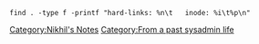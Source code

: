     find . -type f -printf "hard-links: %n\t   inode: %i\t%p\n"

[Category:Nikhil's Notes](Category:Nikhil's_Notes "wikilink")
[Category:From a past sysadmin
life](Category:From_a_past_sysadmin_life "wikilink")
